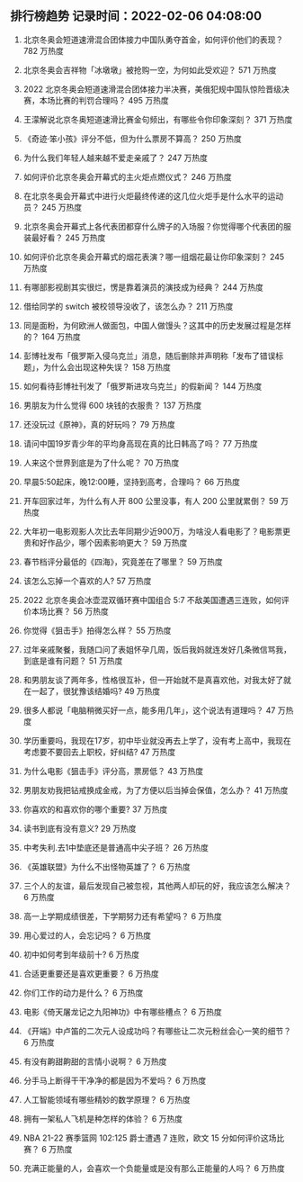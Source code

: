 
## 排行榜趋势 记录时间：2022-02-06 04:08:00
  
  1. 北京冬奥会短道速滑混合团体接力中国队勇夺首金，如何评价他们的表现？ 782 万热度
    
  2. 北京冬奥会吉祥物「冰墩墩」被抢购一空，为何如此受欢迎？ 571 万热度
    
  3. 2022 北京冬奥会短道速滑混合团体接力半决赛，美俄犯规中国队惊险晋级决赛，本场比赛的判罚合理吗？ 495 万热度
    
  4. 王濛解说北京冬奥短道速滑比赛金句频出，有哪些令你印象深刻？ 371 万热度
    
  5. 《奇迹·笨小孩》评分不低，但为什么票房不算高？ 250 万热度
    
  6. 为什么我们年轻人越来越不爱走亲戚了？ 247 万热度
    
  7. 如何评价北京冬奥会开幕式的主火炬点燃仪式？ 246 万热度
    
  8. 在北京冬奥会开幕式中进行火炬最终传递的这几位火炬手是什么水平的运动员？ 245 万热度
    
  9. 北京冬奥会开幕式上各代表团都穿什么牌子的入场服？你觉得哪个代表团的服装最好看？ 245 万热度
    
  10. 如何评价北京冬奥会开幕式的烟花表演？哪一组烟花最让你印象深刻？ 245 万热度
    
  11. 有哪部影视剧其实很烂，愣是靠着演员的演技成为经典？ 244 万热度
    
  12. 借给同学的 switch 被校领导没收了，该怎么办？ 211 万热度
    
  13. 同是面粉，为何欧洲人做面包，中国人做馒头？这其中的历史发展过程是怎样的？ 164 万热度
    
  14. 彭博社发布「俄罗斯入侵乌克兰」消息，随后删除并声明称「发布了错误标题」，为什么会出现这种失误？ 158 万热度
    
  15. 如何看待彭博社刊发了「俄罗斯进攻乌克兰」的假新闻？ 144 万热度
    
  16. 男朋友为什么觉得 600 块钱的衣服贵？ 137 万热度
    
  17. 还没玩过《原神》，真的好玩吗？ 79 万热度
    
  18. 请问中国19岁青少年的平均身高现在真的比日韩高了吗？ 77 万热度
    
  19. 人来这个世界到底是为了什么呢？ 70 万热度
    
  20. 早晨5:50起床，晚12:00睡，坚持到高考，合理吗？ 66 万热度
    
  21. 开车回家过年，为什么有人开 800 公里没事，有人 200 公里就累倒？ 59 万热度
    
  22. 大年初一电影观影人次比去年同期少近900万，为啥没人看电影了？电影票更贵和好作品少，哪个因素影响更大？ 59 万热度
    
  23. 春节档评分最低的《四海》，究竟差在了哪里？ 59 万热度
    
  24. 该怎么忘掉一个喜欢的人? 57 万热度
    
  25. 2022 北京冬奥会冰壶混双循环赛中国组合 5:7 不敌美国遭遇三连败，如何评价本场比赛？ 56 万热度
    
  26. 你觉得《狙击手》拍得怎么样？ 55 万热度
    
  27. 过年亲戚聚餐，我随口问了表姐怀孕几周，饭后我妈就连发好几条微信骂我，到底是谁有问题？ 51 万热度
    
  28. 和男朋友谈了两年多，性格很互补，但一开始就不是真喜欢他，对我太好了就在一起了，很犹豫该结婚吗? 49 万热度
    
  29. 很多人都说「电脑稍微买好一点，能多用几年」，这个说法有道理吗？ 47 万热度
    
  30. 学历重要吗，我现在17岁，初中毕业就没再去上学了，没有考上高中，我现在考虑要不要回去上职校，好纠结? 47 万热度
    
  31. 为什么电影《狙击手》评分高，票房低？ 43 万热度
    
  32. 男朋友劝我把钻戒换成金戒，为了方便以后当掉会保值，怎么办？ 41 万热度
    
  33. 你喜欢的和喜欢你的哪个重要? 37 万热度
    
  34. 读书到底有没有意义? 29 万热度
    
  35. 中考失利.去1中垫底还是普通高中尖子班？ 26 万热度
    
  36. 《英雄联盟》为什么不出怪物英雄了？ 6 万热度
    
  37. 三个人的友谊，最后发现自己被忽视，其他两人却玩的好，我应该怎么解决？ 6 万热度
    
  38. 高一上学期成绩很差，下学期努力还有希望吗？ 6 万热度
    
  39. 用心爱过的人，会忘记吗？ 6 万热度
    
  40. 初中如何考到年级前十? 6 万热度
    
  41. 合适更重要还是喜欢更重要？ 6 万热度
    
  42. 你们工作的动力是什么？ 6 万热度
    
  43. 电影《倚天屠龙记之九阳神功》中有哪些槽点？ 6 万热度
    
  44. 《开端》中卢笛的二次元人设成功吗？有哪些让二次元粉丝会心一笑的细节？ 6 万热度
    
  45. 有没有齁甜齁甜的言情小说啊？ 6 万热度
    
  46. 分手马上断得干干净净的都是因为不爱吗？ 6 万热度
    
  47. 人工智能领域有哪些精妙的数学原理？ 6 万热度
    
  48. 拥有一架私人飞机是种怎样的体验？ 6 万热度
    
  49. NBA 21-22 赛季篮网 102:125 爵士遭遇 7 连败，欧文 15 分如何评价这场比赛？ 6 万热度
    
  50. 充满正能量的人，会喜欢一个负能量或是没有那么正能量的人吗？ 6 万热度
    